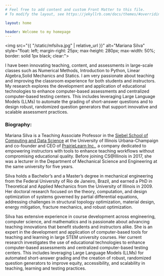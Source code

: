 ```yaml
---
# Feel free to add content and custom Front Matter to this file.
# To modify the layout, see https://jekyllrb.com/docs/themes/#overriding-theme-defaults

layout: home

header: Welcome to my homepage
---
```


<img src="{{ "/static/mfsilva.jpg" | relative_url }}" alt="Mariana Silva" style="float: left; margin-right: 25px; max-height: 280px; max-width: 50%; border: solid 1px black; clear:">

I have been innovating teaching, content, and assessments in large-scale classes such as Numerical Methods, Introduction to Python, Linear Algebra,Solid Mechanics and Statics. I am very passionate about teaching and improving the classroom experience for both students and instructors. My research explores the development and application of educational technologies to enhance computer-based assessments and centralized computer-based testing centers. This includes leveraging Large Language Models (LLMs) to automate the grading of short-answer questions and to design robust, randomized question generators that support innovative and scalable assessment practices.

<div style="clear: both"></div>

### Biography:

Mariana Silva is a Teaching Associate Professor in the [Siebel School of Computing and Data Science](https://siebelschool.illinois.edu) at the University of Illinois Urbana-Champaign and co-founder and CEO of [PrairieLearn Inc.](https://www.prairielearn.com), a company dedicated to empowering instructors with tools to enhance teaching workflows without compromising educational quality. Before joining CS@Illinois in 2017, she was a lecturer in the Department of Mechanical Science and Engineering at the same university for five years.

Silva holds a Bachelor’s and a Master’s degree in mechanical engineering from the Federal University of Rio de Janeiro, Brazil, and earned a PhD in Theoretical and Applied Mechanics from the University of Illinois in 2009. Her doctoral research focused on the theory, computation, and design optimization of systems governed by partial differential equations, addressing challenges in structural topology optimization, material design, energy mitigation, fracture mechanics, and robust optimization.

Silva has extensive experience in course development across engineering, computer science, and mathematics and is passionate about advancing teaching innovations that benefit students and instructors alike. She is an expert in the development and application of computer-based tools for teaching and learning in large STEM university courses. Her current research investigates the use of educational technologies to enhance computer-based assessments and centralized computer-based testing centers. This includes leveraging Large Language Models (LLMs) for automated short-answer grading and the creation of robust, randomized question generators to improve equity, accessibility, and scalability in teaching, learning and testing practices.

<br>
